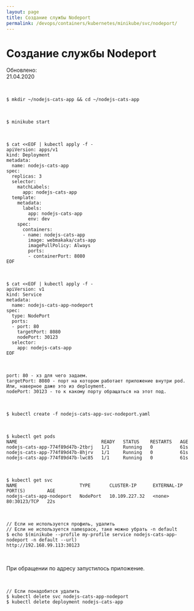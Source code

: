 ```yaml
---
layout: page
title: Создание службы Nodeport
permalink: /devops/containers/kubernetes/minikube/svc/nodeport/
---
```


# Создание службы Nodeport

Обновлено:  
21.04.2020

<br/>

    $ mkdir ~/nodejs-cats-app && cd ~/nodejs-cats-app

<br/>

    $ minikube start

<br/>


```
$ cat <<EOF | kubectl apply -f -
apiVersion: apps/v1
kind: Deployment
metadata:
  name: nodejs-cats-app
spec:
  replicas: 3
  selector:
    matchLabels:
      app: nodejs-cats-app
  template:
    metadata:
      labels:
        app: nodejs-cats-app
        env: dev
    spec:
      containers:
      - name: nodejs-cats-app
        image: webmakaka/cats-app
        imagePullPolicy: Always
        ports:
        - containerPort: 8080
EOF
```

<br/>


```
$ cat <<EOF | kubectl apply -f -
apiVersion: v1
kind: Service
metadata:
  name: nodejs-cats-app-nodeport
spec:
  type: NodePort
  ports:
  - port: 80
    targetPort: 8080
    nodePort: 30123
  selector:
    app: nodejs-cats-app
EOF
```

<br/>

    port: 80 - хз для чего задаем.
    targetPort: 8080 - порт на котором работает приложение внутри pod. Или, наверное даже это из deployment.
    nodePort: 30123 - то к какому порту обращаться на этот под.


<br/>

    $ kubectl create -f nodejs-cats-app-svc-nodeport.yaml

<br/>

    $ kubectl get pods
    NAME                               READY   STATUS    RESTARTS   AGE
    nodejs-cats-app-774f89d47b-2tbrj   1/1     Running   0          61s
    nodejs-cats-app-774f89d47b-8hjrv   1/1     Running   0          61s
    nodejs-cats-app-774f89d47b-lwc85   1/1     Running   0          61s


<br/>

    $ kubectl get svc
    NAME                       TYPE       CLUSTER-IP      EXTERNAL-IP   PORT(S)        AGE
    nodejs-cats-app-nodeport   NodePort   10.109.227.32   <none>        80:30123/TCP   22s


<br/>

    // Если не используется профиль, удалить
    // Если не используется namespace, таке можно убрать -n default
    $ echo $(minikube --profile my-profile service nodejs-cats-app-nodeport -n default --url)
    http://192.168.99.113:30123


<br/>

При обращении по адресу запустилось приложение.

<br/>

    // Если понадобится удалить
    $ kubectl delete svc nodejs-cats-app-nodeport
    $ kubectl delete deployment nodejs-cats-app
